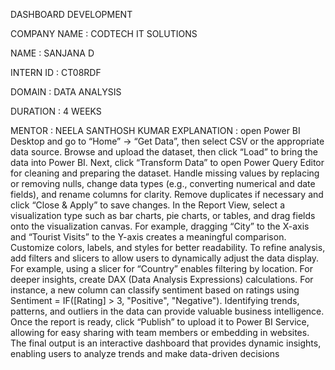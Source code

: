 DASHBOARD DEVELOPMENT

COMPANY NAME : CODTECH IT SOLUTIONS

NAME : SANJANA D

INTERN ID : CT08RDF

DOMAIN : DATA ANALYSIS

DURATION : 4 WEEKS

MENTOR : NEELA SANTHOSH KUMAR
EXPLANATION :
 open Power BI Desktop and go to “Home” → “Get Data”, then select CSV or the appropriate data source. Browse and upload the dataset, then click “Load” to bring the data into Power BI.
Next, click “Transform Data” to open Power Query Editor for cleaning and preparing the dataset. Handle missing values by replacing or removing nulls, change data types (e.g., converting numerical and date fields), and rename columns for clarity. Remove duplicates if necessary and click “Close & Apply” to save changes.
In the Report View, select a visualization type such as bar charts, pie charts, or tables, and drag fields onto the visualization canvas. For example, dragging “City” to the X-axis and “Tourist Visits” to the Y-axis creates a meaningful comparison. Customize colors, labels, and styles for better readability. To refine analysis, add filters and slicers to allow users to dynamically adjust the data display. For example, using a slicer for “Country” enables filtering by location.
For deeper insights, create DAX (Data Analysis Expressions) calculations. For instance, a new column can classify sentiment based on ratings using Sentiment = IF([Rating] > 3, "Positive", "Negative"). Identifying trends, patterns, and outliers in the data can provide valuable business intelligence.
Once the report is ready, click “Publish” to upload it to Power BI Service, allowing for easy sharing with team members or embedding in websites. The final output is an interactive dashboard that provides dynamic insights, enabling users to analyze trends and make data-driven decisions
